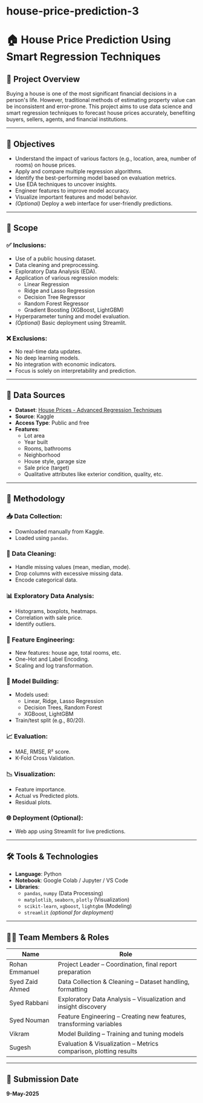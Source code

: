 # house-price-prediction-3


# 🏠 House Price Prediction Using Smart Regression Techniques

## 📄 Project Overview

Buying a house is one of the most significant financial decisions in a person's life. However, traditional methods of estimating property value can be inconsistent and error-prone. This project aims to use data science and smart regression techniques to forecast house prices accurately, benefiting buyers, sellers, agents, and financial institutions.

---

## 🎯 Objectives

- Understand the impact of various factors (e.g., location, area, number of rooms) on house prices.
- Apply and compare multiple regression algorithms.
- Identify the best-performing model based on evaluation metrics.
- Use EDA techniques to uncover insights.
- Engineer features to improve model accuracy.
- Visualize important features and model behavior.
- *(Optional)* Deploy a web interface for user-friendly predictions.

---

## 📌 Scope

### ✅ Inclusions:
- Use of a public housing dataset.
- Data cleaning and preprocessing.
- Exploratory Data Analysis (EDA).
- Application of various regression models:
  - Linear Regression
  - Ridge and Lasso Regression
  - Decision Tree Regressor
  - Random Forest Regressor
  - Gradient Boosting (XGBoost, LightGBM)
- Hyperparameter tuning and model evaluation.
- *(Optional)* Basic deployment using Streamlit.

### ❌ Exclusions:
- No real-time data updates.
- No deep learning models.
- No integration with economic indicators.
- Focus is solely on interpretability and prediction.

---

## 📂 Data Sources

- **Dataset**: [House Prices - Advanced Regression Techniques](https://www.kaggle.com/competitions/house-prices-advanced-regression-techniques)
- **Source**: Kaggle
- **Access Type**: Public and free
- **Features**:
  - Lot area
  - Year built
  - Rooms, bathrooms
  - Neighborhood
  - House style, garage size
  - Sale price (target)
  - Qualitative attributes like exterior condition, quality, etc.

---

## 🔧 Methodology

### 📥 Data Collection:
- Downloaded manually from Kaggle.
- Loaded using `pandas`.

### 🧼 Data Cleaning:
- Handle missing values (mean, median, mode).
- Drop columns with excessive missing data.
- Encode categorical data.

### 📊 Exploratory Data Analysis:
- Histograms, boxplots, heatmaps.
- Correlation with sale price.
- Identify outliers.

### 🧠 Feature Engineering:
- New features: house age, total rooms, etc.
- One-Hot and Label Encoding.
- Scaling and log transformation.

### 🤖 Model Building:
- Models used:
  - Linear, Ridge, Lasso Regression
  - Decision Trees, Random Forest
  - XGBoost, LightGBM
- Train/test split (e.g., 80/20).

### 📈 Evaluation:
- MAE, RMSE, R² score.
- K-Fold Cross Validation.

### 📉 Visualization:
- Feature importance.
- Actual vs Predicted plots.
- Residual plots.

### 🌐 Deployment (Optional):
- Web app using Streamlit for live predictions.

---

## 🛠️ Tools & Technologies

- **Language**: Python
- **Notebook**: Google Colab / Jupyter / VS Code
- **Libraries**:
  - `pandas`, `numpy` (Data Processing)
  - `matplotlib`, `seaborn`, `plotly` (Visualization)
  - `scikit-learn`, `xgboost`, `lightgbm` (Modeling)
  - `streamlit` *(optional for deployment)*

---

## 👨‍💻 Team Members & Roles

| Name              | Role                                                                 |
|-------------------|----------------------------------------------------------------------|
| Rohan Emmanuel    | Project Leader – Coordination, final report preparation              |
| Syed Zaid Ahmed   | Data Collection & Cleaning – Dataset handling, formatting            |
| Syed Rabbani      | Exploratory Data Analysis – Visualization and insight discovery      |
| Syed Nouman       | Feature Engineering – Creating new features, transforming variables  |
| Vikram            | Model Building – Training and tuning models                          |
| Sugesh            | Evaluation & Visualization – Metrics comparison, plotting results    |

---

## 📅 Submission Date

**9-May-2025**
